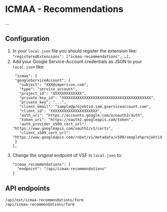 # ICMAA - Recommendations

...

## Configuration

1. In your `local.json` file you should register the extension like:
   `"registeredExtensions": ["icmaa-recommendations", …],`
2. Add your Google Service-Account credentials as JSON to your `local.json` like:
   ```
    "icmaa": {
    "googleServiceAccount": {
      "subject": "XXX@impericon.com",
      "type": "service_account",
      "project_id": "XXXXXXXXXXXXX",
      "private_key_id": "XXXXXXXXXXXXXXXXXXXXXXXXXXXXXXXXXXXXXXXX",
      "private_key": "...",
      "client_email": "sample@projektid.iam.gserviceaccount.com",
      "client_id": "XXXXXXXXXXXXXXXXXXXXX",
      "auth_uri": "https://accounts.google.com/o/oauth2/auth",
      "token_uri": "https://oauth2.googleapis.com/token",
      "auth_provider_x509_cert_url": "https://www.googleapis.com/oauth2/v1/certs",
      "client_x509_cert_url": "https://www.googleapis.com/robot/v1/metadata/x509/smaple%projektid.iam.gserviceaccount.com"
    }
   },
   ```
3. Change the original endpoint of VSF in `local.json` to:
   ```
   "icmaa_recommendations": {
     "endpoint": "/api/icmaa-recommendations"
   }
   ```

## API endpoints
```
/api/ext/icmaa-recommendations/form
/api/icmaa-recommendations/form
```
